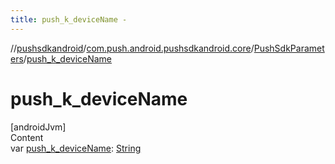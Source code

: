 ```yaml
---
title: push_k_deviceName -
---
```

//[pushsdkandroid](../../index.md)/[com.push.android.pushsdkandroid.core](../index.md)/[PushSdkParameters](index.md)/[push_k_deviceName](push_k_device-name.md)



# push_k_deviceName  
[androidJvm]  
Content  
var [push_k_deviceName](push_k_device-name.md): [String](https://kotlinlang.org/api/latest/jvm/stdlib/kotlin/-string/index.html)  



